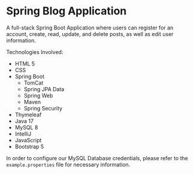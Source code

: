 # Spring Blog Application

A full-stack Spring Boot Application where users can register for an account, create, read, update, and delete posts, as well as edit user information.

Technologies Involved:
- HTML 5
- CSS
- Spring Boot
  - TomCat
  - Spring JPA Data
  - Spring Web
  - Maven
  - Spring Security
- Thymeleaf
- Java 17
- MySQL 8
- IntelliJ
- JavaScript 
- Bootstrap 5

In order to configure our MySQL Database credentials, please refer to the `example.properties` file for necessary information.